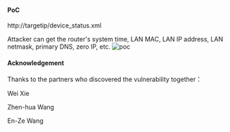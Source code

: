 #### PoC
http://targetip/device_status.xml

Attacker can get the router's system time, LAN MAC, LAN IP address, LAN netmask, primary DNS, zero IP, etc.
![poc](https://github.com/dahua966/Routers-vuls/blob/master/DAP-1320/device_status.jpg)

#### Acknowledgement
Thanks to the partners who discovered the vulnerability together：

Wei Xie

Zhen-hua Wang

En-Ze Wang